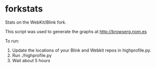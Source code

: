 forkstats
=========

Stats on the WebKit/Blink fork.

This script was used to generate the graphs at http://browserg.nom.es

To run:
1) Update the locations of your Blink and Webkit repos in highprofile.py.
2) Run ./highprofile.py
3) Wait about 5 hours

